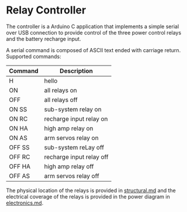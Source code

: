 # Relay Controller
The controller is a Arduino  C application that implements a simple serial over USB connection to provide control of the three power control relays and the battery recharge input.  

A serial command is composed of ASCII text ended with carriage return. Supported commands:

| Command | Description |
|---------|---------|
| H | hello |
| ON | all relays on |
| OFF | all relays off |
| ON SS | sub-system relay on |
| ON RC | recharge input relay on |
| ON HA | high amp relay on |
| ON AS | arm servos relay on |
| OFF SS | sub-system reLay off |
| OFF RC | recharge input relay off |
| OFF HA | high amp relay off |
| OFF AS | arm servos relay off |

The physical location of the relays is provided in [structural.md]() and the electrical coverage of the relays is provided in the power diagram in [electronics.md]().